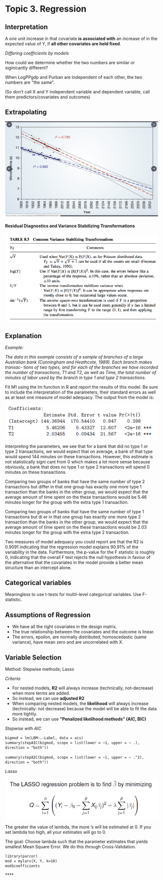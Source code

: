 # Topic 3. Regression

## Interpretation

A one unit increase in that covariate **is associated with** an increase of in the expected value of Y, if **all other covariates are held fixed**.

_Differing coefficients by models_

How could we determine whether the two numbers are similar or siginicantly different?

When LogPPgdp and Purban are independent of each other, the two numbers are "the same".

\(So don't call X and Y independent variable and dependent variable, call them predictors/covariates and outcomes\)

## Extrapolating

![](../../.gitbook/assets/image%20%28107%29.png)

#### Residual Diagnostics and Variance Stabilizing Transformations

![](../../.gitbook/assets/image%20%2816%29.png)

## Explanation

_Example:_

_The data in this example consists of a sample of branches of a large Australian bank \(Cunningham and Heathcote, 1989\). Each branch makes transac- tions of two types, and for each of the branches we have recorded the number of transactions, T1 and T2, as well as Time, the total number of minutes of labor used by the branch in type 1 and type 2 transactions._

Fit M1 using the lm function in R and report the results of this model. Be sure to include the interpretation of the parameters, their standard errors as well as at least one measure of model adequacy. The output from the model is: 

![](../../.gitbook/assets/image%20%28110%29.png)

Interpreting the parameters, we see that for a bank that did no type 1 or type 2 transactions, we would expect that on average, a bank of that type would spend 144 minutes on these transactions. However, this estimate is not statistically signi cant from 0 which makes a lot more sense because obviously, a bank that does no type 1 or type 2 transactions will spend 0 minutes on these transactions. 

Comparing two groups of banks that have the same number of type 2 transactions but differ in that one group has exactly one more type 1 transaction than the banks in the other group, we would expect that the average amount of time spent on the these transactions would be 5.46 minutes longer for the group with the extra type 1 transaction. 

Comparing two groups of banks that have the same number of type 1 transactions but di er in that one group has exactly one more type 2 transaction than the banks in the other group, we would expect that the average amount of time spent on the these transactions would be 2.03 minutes longer for the group with the extra type 2 transaction.

Two measures of model adequacy you could report are that the R2 is 0.9091 indicating that the regression model explains 90.91% of the variability in the data. Furthermore, the p-value for the F statistic is roughly 0, indicating that the overall F test rejects the null hypothesis in favour of the alternative that the covariates in the model provide a better mean structure than an intercept alone.

## Categorical variables

Meaningless to use t-tests for multil-level categorical variables. Use F-statistic.

## Assumptions of Regression

* We have all the right covariates in the design matrix. 
* The true relationship between the covariates and the outcome is linear. 
* The errors, epsilon, are normally distributed, homoscedastic \(same variance\), have mean zero and are uncorrelated with X.

## Variable Selection

Method: Stepwise methods; Lasso

_Criteria:_ 

* For nested models, **R2** will always increase \(technically, not-decrease\) when more terms are added.
* So instead, we can use **adjusted R2**
* When comparing nested models, the **likelihood** will always increase \(technically: not decrease\) because the model will be able to fit the data more tightly.
* So instead, we can use **"Penalized likelihood methods" \(AIC, BIC\)**

_Stepwise with AIC_

```text
bigmod = lm(LBM~.-Label, data = ais)
summary(stepAIC(bigmod, scope = list(lower = ~1, upper = ~ .), direction = "both"))

summary(stepAIC(bigmod, scope = list(lower = ~1, upper = ~ .^2), direction = "both"))
```

_Lasso_

![](../../.gitbook/assets/image%20%2858%29.png)

The greater the value of lambda, the more ’s will be estimated at 0. If you set lambda too high, all your estimates will go to 0. 

The goal: Choose lambda such that the parameter estimates that yields smallest Mean Square Error. We do this through Cross-Validation.

```text
library(parcor)
mod = mylars(X, Y, k=10)
mod$coefficients
```



\*\*\*\*

